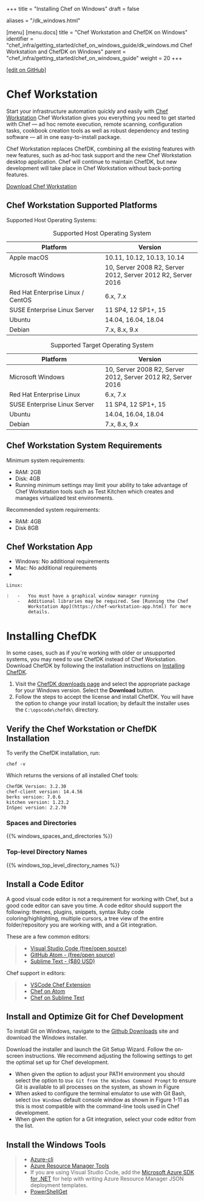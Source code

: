 +++
title = "Installing Chef on Windows"
draft = false

aliases = "/dk_windows.html"

[menu]
  [menu.docs]
    title = "Chef Workstation and ChefDK on Windows"
    identifier = "chef_infra/getting_started/chef_on_windows_guide/dk_windows.md Chef Workstation and ChefDK on Windows"
    parent = "chef_infra/getting_started/chef_on_windows_guide"
    weight = 20
+++    

[\[edit on
GitHub\]](https://github.com/chef/chef-web-docs/blob/master/chef_master/source/dk_windows.rst)

Chef Workstation
================

Start your infrastructure automation quickly and easily with [Chef
Workstation](https://www.chef.sh/) Chef Workstation gives you everything
you need to get started with Chef — ad hoc remote execution, remote
scanning, configuration tasks, cookbook creation tools as well as robust
dependency and testing software — all in one easy-to-install package.

Chef Workstation replaces ChefDK, combining all the existing features
with new features, such as ad-hoc task support and the new Chef
Workstation desktop application. Chef will continue to maintain ChefDK,
but new development will take place in Chef Workstation without
back-porting features.

[Download Chef Workstation](https://downloads.chef.io/chef-workstation/)

Chef Workstation Supported Platforms
------------------------------------

Supported Host Operating Systems:

<table>
<caption>Supported Host Operating System</caption>
<colgroup>
<col style="width: 50%" />
<col style="width: 50%" />
</colgroup>
<thead>
<tr class="header">
<th>Platform</th>
<th>Version</th>
</tr>
</thead>
<tbody>
<tr class="odd">
<td>Apple macOS</td>
<td>10.11, 10.12, 10.13, 10.14</td>
</tr>
<tr class="even">
<td>Microsoft Windows</td>
<td>10, Server 2008 R2, Server 2012, Server 2012 R2, Server 2016</td>
</tr>
<tr class="odd">
<td>Red Hat Enterprise Linux / CentOS</td>
<td>6.x, 7.x</td>
</tr>
<tr class="even">
<td>SUSE Enterprise Linux Server</td>
<td>11 SP4, 12 SP1+, 15</td>
</tr>
<tr class="odd">
<td>Ubuntu</td>
<td>14.04, 16.04, 18.04</td>
</tr>
<tr class="even">
<td>Debian</td>
<td>7.x, 8.x, 9.x</td>
</tr>
</tbody>
</table>

<table>
<caption>Supported Target Operating System</caption>
<colgroup>
<col style="width: 50%" />
<col style="width: 50%" />
</colgroup>
<thead>
<tr class="header">
<th>Platform</th>
<th>Version</th>
</tr>
</thead>
<tbody>
<tr class="odd">
<td>Microsoft Windows</td>
<td>10, Server 2008 R2, Server 2012, Server 2012 R2, Server 2016</td>
</tr>
<tr class="even">
<td>Red Hat Enterprise Linux</td>
<td>6.x, 7.x</td>
</tr>
<tr class="odd">
<td>SUSE Enterprise Linux Server</td>
<td>11 SP4, 12 SP1+, 15</td>
</tr>
<tr class="even">
<td>Ubuntu</td>
<td>14.04, 16.04, 18.04</td>
</tr>
<tr class="odd">
<td>Debian</td>
<td>7.x, 8.x, 9.x</td>
</tr>
</tbody>
</table>

Chef Workstation System Requirements
------------------------------------

Minimum system requirements:

-   RAM: 2GB
-   Disk: 4GB
-   Running minimum settings may limit your ability to take advantage of
    Chef Workstation tools such as Test Kitchen which creates and
    manages virtualized test environments.

Recommended system requirements:

-   RAM: 4GB
-   Disk 8GB

Chef Workstation App
--------------------

-   Windows: No additional requirements
-   Mac: No additional requirements
-   

    Linux:

    :   -   You must have a graphical window manager running
        -   Additional libraries may be required. See [Running the Chef
            Workstation App](https://chef-workstation-app.html) for more
            details.

Installing ChefDK
=================

In some cases, such as if you're working with older or unsupported
systems, you may need to use ChefDK instead of Chef Workstation.
Download ChefDK by following the installation instructions on
[Installing ChefDK](/install_dk/).

1.  Visit the [ChefDK downloads page](https://downloads.chef.io/chefdk)
    and select the appropriate package for your Windows version. Select
    the **Download** button.
2.  Follow the steps to accept the license and install ChefDK. You will
    have the option to change your install location; by default the
    installer uses the `C:\opscode\chefdk\` directory.

Verify the Chef Workstation or ChefDK Installation
--------------------------------------------------

To verify the ChefDK installation, run:

``` shell
chef -v
```

Which returns the versions of all installed Chef tools:

``` shell
ChefDK Version: 3.2.30
chef-client version: 14.4.56
berks version: 7.0.6
kitchen version: 1.23.2
InSpec version: 2.2.70
```

### Spaces and Directories

{{% windows_spaces_and_directories %}}

### Top-level Directory Names

{{% windows_top_level_directory_names %}}

Install a Code Editor
---------------------

A good visual code editor is not a requirement for working with Chef,
but a good code editor can save you time. A code editor should support
the following: themes, plugins, snippets, syntax Ruby code
coloring/highlighting, multiple cursors, a tree view of the entire
folder/repository you are working with, and a Git integration.

These are a few common editors:

> -   [Visual Studio Code (free/open
>     source)](http://code.visualstudio.com)
> -   [GitHub Atom - (free/open source)](http://atom.io)
> -   [Sublime Text - (\$80 USD)](http://sublimetext.com)

Chef support in editors:

> -   [VSCode Chef
>     Extension](https://marketplace.visualstudio.com/items?itemName=Pendrica.Chef)
> -   [Chef on Atom](https://atom.io/packages/language-chef)
> -   [Chef on Sublime
>     Text](https://marketplace.visualstudio.com/items?itemName=Pendrica.Chef)

Install and Optimize Git for Chef Development
---------------------------------------------

To install Git on Windows, navigate to the [Github
Downloads](https://git-scm.com/downloads) site and download the Windows
installer.

Download the installer and launch the Git Setup Wizard. Follow the
on-screen instructions. We recommend adjusting the following settings to
get the optimal set up for Chef development.

-   When given the option to adjust your PATH environment you should
    select the option to `Use Git from the Windows Command Prompt` to
    ensure Git is available to all processes on the system, as shown in
    Figure
-   When asked to configure the terminal emulator to use with Git Bash,
    select `Use Windows` default console window as shown in Figure 1-11
    as this is most compatible with the command-line tools used in Chef
    development.
-   When given the option for a Git integration, select your code editor
    from the list.

Install the Windows Tools
-------------------------

> -   [Azure-cli](https://azure.microsoft.com/en-gb/downloads)
> -   [Azure Resource Manager
>     Tools](https://marketplace.visualstudio.com/items?itemName=msazurermtools.azurerm-vscode-tools)
> -   If you are using Visual Studio Code, add the [Microsoft Azure SDK
>     for .NET](https://azure.microsoft.com/en-us/tools/) for help with
>     writing Azure Resource Manager JSON deployment templates.
> -   [PowerShellGet](https://docs.microsoft.com/en-us/powershell/azure/install-azurerm-ps?view=azurermps-6.12.0)
